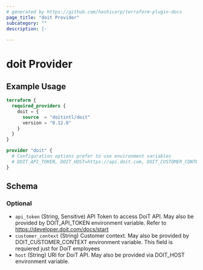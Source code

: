 ```yaml
---
# generated by https://github.com/hashicorp/terraform-plugin-docs
page_title: "doit Provider"
subcategory: ""
description: |-
  
---
```


# doit Provider



## Example Usage

```terraform
terraform {
  required_providers {
    doit = {
      source  = "doitintl/doit"
      version = "0.12.0"
    }
  }
}

provider "doit" {
  # Configuration options prefer to use environment variables
  # DOIT_API_TOKEN, DOIT_HOST=https://api.doit.com, DOIT_CUSTOMER_CONTEXT
}
```

<!-- schema generated by tfplugindocs -->
## Schema

### Optional

- `api_token` (String, Sensitive) API Token to access DoiT API. May also be provided by DOIT_API_TOKEN environment variable. Refer to https://developer.doit.com/docs/start
- `customer_context` (String) Customer context. May also be provided by DOIT_CUSTOMER_CONTEXT environment variable. This field is requiered just for DoiT employees
- `host` (String) URI for DoiT API. May also be provided via DOIT_HOST environment variable.

